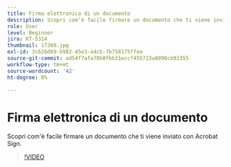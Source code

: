 ```yaml
---
title: Firma elettronica di un documento
description: Scopri com’è facile firmare un documento che ti viene inviato con Acrobat Sign
role: User
level: Beginner
jira: KT-5314
thumbnail: 17360.jpg
exl-id: 3c626d69-b982-45e3-a4cb-7b758175ffea
source-git-commit: ad54f7afa78b0fbb31eccf455723a8890cb92355
workflow-type: tm+mt
source-wordcount: '42'
ht-degree: 0%

---
```


# Firma elettronica di un documento

Scopri com&#39;è facile firmare un documento che ti viene inviato con Acrobat Sign.

>[!VIDEO](https://video.tv.adobe.com/v/344217?quality=12&learn=on&hidetitle=true)
